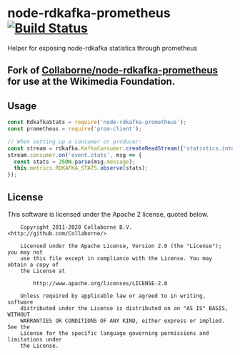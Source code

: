# node-rdkafka-prometheus [![Build Status](https://travis-ci.org/Collaborne/node-rdkafka-prometheus.svg?branch=master)](https://travis-ci.org/Collaborne/node-rdkafka-prometheus)

Helper for exposing node-rdkafka statistics through prometheus

## Fork of [Collaborne/node-rdkafka-prometheus](https://github.com/Collaborne/node-rdkafka-prometheus) for use at the Wikimedia Foundation.

## Usage

```js
const RdkafkaStats = require('node-rdkafka-prometheus');
const prometheus = require('prom-client');

// When setting up a consumer or producer:
const stream = rdkafka.KafkaConsumer.createReadStream({'statistics.interval.ms': 1000});
stream.consumer.on('event.stats', msg => {
  const stats = JSON.parse(msg.message);
  this.metrics.RDKAFKA_STATS.observe(stats);
});
```

## License

This software is licensed under the Apache 2 license, quoted below.

```license
    Copyright 2011-2020 Collaborne B.V. <http://github.com/Collaborne/>

    Licensed under the Apache License, Version 2.0 (the "License"); you may not
    use this file except in compliance with the License. You may obtain a copy of
    the License at

        http://www.apache.org/licenses/LICENSE-2.0

    Unless required by applicable law or agreed to in writing, software
    distributed under the License is distributed on an "AS IS" BASIS, WITHOUT
    WARRANTIES OR CONDITIONS OF ANY KIND, either express or implied. See the
    License for the specific language governing permissions and limitations under
    the License.
```
